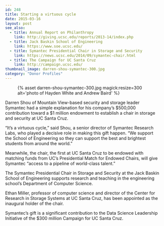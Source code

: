 ```yaml
---
id: 248
title: Starting a virtuous cycle
date: 2015-03-16
layout: post
see_also:
  - title: Annual Report on Philanthropy
    link: http://giving.ucsc.edu/reports/2013-14/index.php
  - title: Jack Baskin School of Engineering
    link: https://www.soe.ucsc.edu/
  - title: Symantec Presidential Chair in Storage and Security
    link: https://news.ucsc.edu/2014/09/symantec-chair.html
  - title: The Campaign for UC Santa Cruz
    link: http://campaign.ucsc.edu/
thumbnail_image: darren-shou-symantec-300.jpg
category: "Donor Profiles"
---
```

<figure class="inline-image right">
{% asset darren-shou-symantec-300.jpg magick:resize=300 alt='photo of Hayden White and Andrew Baird' %}
<figcaption></figcaption></figure>

Darren Shou of Mountain View-based security and storage leader Symantec had a simple explanation for his company&#8217;s $500,000 contribution toward a $1 million endowment to establish a chair in storage and security at UC Santa Cruz.

&#8220;It&#8217;s a virtuous cycle,&#8221; said Shou, a senior director of Symantec Research Labs, who played a decisive role in making this gift happen. &#8220;We support the School of Engineering so they can support the best and brightest students from around the world.&#8221;

Meanwhile, the chair, the first at UC Santa Cruz to be endowed with matching funds from UC&#8217;s Presidential Match for Endowed Chairs, will give Symantec &#8220;access to a pipeline of world-class talent.&#8221;

The Symantec Presidential Chair in Storage and Security at the Jack Baskin School of Engineering supports research and teaching in the engineering school&#8217;s Department of Computer Science.

Ethan Miller, professor of computer science and director of the Center for Research in Storage Systems at UC Santa Cruz, has been appointed as the inaugural holder of the chair.

Symantec&#8217;s gift is a significant contribution to the Data Science Leadership Initiative of the $300 million Campaign for UC Santa Cruz.
